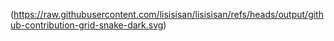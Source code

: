 
(https://raw.githubusercontent.com/lisisisan/lisisisan/refs/heads/output/github-contribution-grid-snake-dark.svg)
